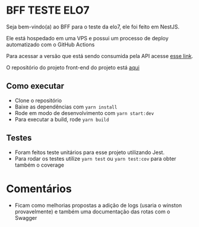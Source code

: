 # BFF TESTE ELO7

Seja bem-vindo(a) ao BFF para o teste da elo7, ele foi feito em NestJS.

Ele está hospedado em uma VPS e possui um processo de deploy automatizado com o GitHub Actions

Para acessar a versão que está sendo consumida pela API acesse [esse link](https://bff-teste-elo7.luangalvan.dev).

O repositório do projeto front-end do projeto está [aqui](https://github.com/luantoningalvan/vagas-elo7)

## Como executar

- Clone o repositório
- Baixe as dependências com `yarn install`
- Rode em modo de desenvolvimento com `yarn start:dev`
- Para executar a build, rode `yarn build`

## Testes

- Foram feitos teste unitários para esse projeto utilizando Jest.
- Para rodar os testes utilize `yarn test` ou `yarn test:cov` para obter também o coverage

# Comentários

- Ficam como melhorias propostas a adição de logs (usaria o winston provavelmente) e também uma documentação das rotas com o Swagger
